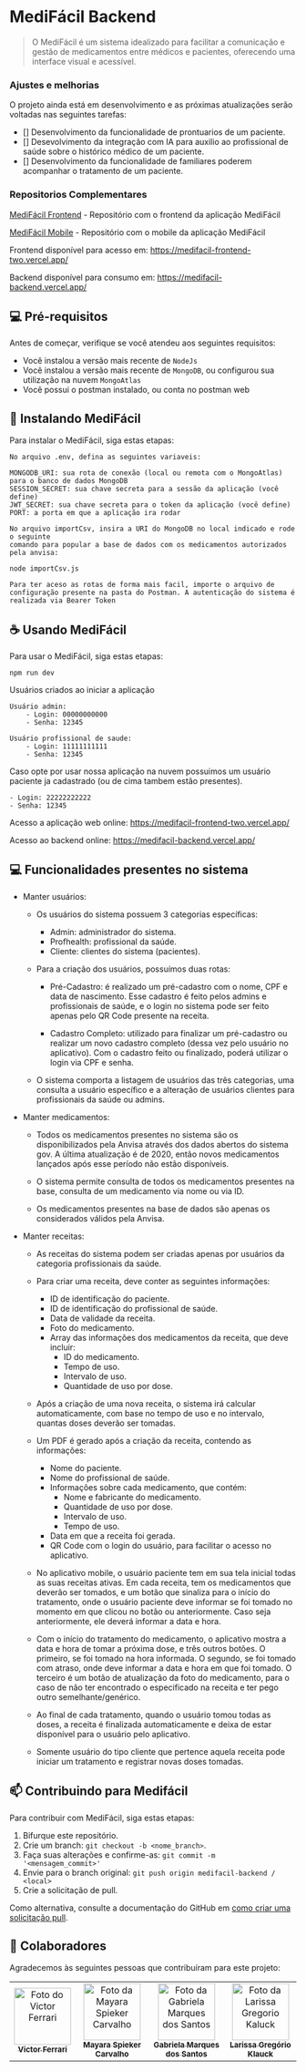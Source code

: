 # MediFácil Backend


> O MediFácil é um sistema idealizado para facilitar a comunicação e gestão de medicamentos entre médicos e pacientes, oferecendo uma interface visual e acessível.

### Ajustes e melhorias

O projeto ainda está em desenvolvimento e as próximas atualizações serão voltadas nas seguintes tarefas:

- [] Desenvolvimento da funcionalidade de prontuarios de um paciente.
- [] Desevolvimento da integração com IA para auxilio ao profissional de saúde sobre o histórico médico de um paciente.
- [] Desenvolvimento da funcionalidade de familiares poderem acompanhar o tratamento de um paciente.

### Repositorios Complementares

[MediFácil Frontend](https://github.com/victorcarrim/medifacil-frontend) - Repositório com o frontend da aplicação MediFácil

[MediFácil Mobile](https://github.com/victorcarrim/medifacil-mobile) - Repositório com o mobile da aplicação MediFácil

Frontend disponível para acesso em: https://medifacil-frontend-two.vercel.app/

Backend disponível para consumo em: https://medifacil-backend.vercel.app/

## 💻 Pré-requisitos

Antes de começar, verifique se você atendeu aos seguintes requisitos:

- Você instalou a versão mais recente de `NodeJs`
- Você instalou a versão mais recente de `MongoDB`, ou configurou sua utilização na nuvem `MongoAtlas`
- Você possui o postman instalado, ou conta no postman web

## 🚀 Instalando MediFácil

Para instalar o MediFácil, siga estas etapas:

```
No arquivo .env, defina as seguintes variaveis:

MONGODB_URI: sua rota de conexão (local ou remota com o MongoAtlas) para o banco de dados MongoDB
SESSION_SECRET: sua chave secreta para a sessão da aplicação (você define)
JWT_SECRET: sua chave secreta para o token da aplicação (você define)
PORT: a porta em que a aplicação ira rodar

No arquivo importCsv, insira a URI do MongoDB no local indicado e rode o seguinte
comando para popular a base de dados com os medicamentos autorizados pela anvisa:

node importCsv.js

Para ter aceso as rotas de forma mais facil, importe o arquivo de configuração presente na pasta do Postman. A autenticação do sistema é realizada via Bearer Token
```

## ☕ Usando MediFácil

Para usar o MediFácil, siga estas etapas:

```
npm run dev
```

Usuários criados ao iniciar a aplicação

```
Usuário admin:
    - Login: 00000000000
    - Senha: 12345
    
Usuário profissional de saude:
    - Login: 11111111111
    - Senha: 12345
```

Caso opte por usar nossa aplicação na nuvem possuimos um usuário paciente ja cadastrado (ou de cima tambem estão presentes).

```angular2html
- Login: 22222222222
- Senha: 12345
```

Acesso a aplicação web online: https://medifacil-frontend-two.vercel.app/

Acesso ao backend online: https://medifacil-backend.vercel.app/

## 💻 Funcionalidades presentes no sistema

- Manter usuários:

    - Os usuários do sistema possuem 3 categorias específicas:
        - Admin: administrador do sistema.
        - Profhealth: profissional da saúde.
        - Cliente: clientes do sistema (pacientes).

    - Para a criação dos usuários, possuímos duas rotas:
        - Pré-Cadastro: é realizado um pré-cadastro com o nome, CPF e data de nascimento. Esse cadastro é feito pelos admins e profissionais de saúde, e o login no sistema pode ser feito apenas pelo QR Code presente na receita.

        - Cadastro Completo: utilizado para finalizar um pré-cadastro ou realizar um novo cadastro completo (dessa vez pelo usuário no aplicativo). Com o cadastro feito ou finalizado, poderá utilizar o login via CPF e senha.

    - O sistema comporta a listagem de usuários das três categorias, uma consulta a usuário específico e a alteração de usuários clientes para profissionais da saúde ou admins.

- Manter medicamentos:

    - Todos os medicamentos presentes no sistema são os disponibilizados pela Anvisa através dos dados abertos do sistema gov. A última atualização é de 2020, então novos medicamentos lançados após esse período não estão disponíveis.

    - O sistema permite consulta de todos os medicamentos presentes na base, consulta de um medicamento via nome ou via ID.

    - Os medicamentos presentes na base de dados são apenas os considerados válidos pela Anvisa.

- Manter receitas:

    - As receitas do sistema podem ser criadas apenas por usuários da categoria profissionais da saúde.

    - Para criar uma receita, deve conter as seguintes informações:
        - ID de identificação do paciente.
        - ID de identificação do profissional de saúde.
        - Data de validade da receita.
        - Foto do medicamento.
        - Array das informações dos medicamentos da receita, que deve incluir:
            - ID do medicamento.
            - Tempo de uso.
            - Intervalo de uso.
            - Quantidade de uso por dose.

    - Após a criação de uma nova receita, o sistema irá calcular automaticamente, com base no tempo de uso e no intervalo, quantas doses deverão ser tomadas.

    - Um PDF é gerado após a criação da receita, contendo as informações:
        - Nome do paciente.
        - Nome do profissional de saúde.
        - Informações sobre cada medicamento, que contém:
            - Nome e fabricante do medicamento.
            - Quantidade de uso por dose.
            - Intervalo de uso.
            - Tempo de uso.
        - Data em que a receita foi gerada.
        - QR Code com o login do usuário, para facilitar o acesso no aplicativo.

    - No aplicativo mobile, o usuário paciente tem em sua tela inicial todas as suas receitas ativas. Em cada receita, tem os medicamentos que deverão ser tomados, e um botão que sinaliza para o início do tratamento, onde o usuário paciente deve informar se foi tomado no momento em que clicou no botão ou anteriormente. Caso seja anteriormente, ele deverá informar a data e hora.

    - Com o início do tratamento do medicamento, o aplicativo mostra a data e hora de tomar a próxima dose, e três outros botões. O primeiro, se foi tomado na hora informada. O segundo, se foi tomado com atraso, onde deve informar a data e hora em que foi tomado. O terceiro é um botão de atualização da foto do medicamento, para o caso de não ter encontrado o especificado na receita e ter pego outro semelhante/genérico.

    - Ao final de cada tratamento, quando o usuário tomou todas as doses, a receita é finalizada automaticamente e deixa de estar disponível para o usuário pelo aplicativo.

    - Somente usuário do tipo cliente que pertence aquela receita pode iniciar um tratamento e registrar novas doses tomadas.


## 📫 Contribuindo para Medifácil

Para contribuir com MediFácil, siga estas etapas:

1. Bifurque este repositório.
2. Crie um branch: `git checkout -b <nome_branch>`.
3. Faça suas alterações e confirme-as: `git commit -m '<mensagem_commit>'`
4. Envie para o branch original: `git push origin medifacil-backend / <local>`
5. Crie a solicitação de pull.

Como alternativa, consulte a documentação do GitHub em [como criar uma solicitação pull](https://help.github.com/en/github/collaborating-with-issues-and-pull-requests/creating-a-pull-request).

## 🤝 Colaboradores

Agradecemos às seguintes pessoas que contribuíram para este projeto:

<table>
  <tr>
    <td align="center">
      <a href="https://github.com/victorcarrim" title="Github Victor">
        <img src="https://avatars.githubusercontent.com/u/89991160?v=4" width="100px;" alt="Foto do Victor Ferrari"/><br>
        <sub>
          <b>Victor Ferrari</b>
        </sub>
      </a>
    </td>
    <td align="center">
      <a href="https://github.com/mayspiek" title="Github Mayara Spieker Carvalho">
        <img src="https://avatars.githubusercontent.com/u/79992764?v=4" width="100px;" alt="Foto da Mayara Spieker Carvalho"/><br>
        <sub>
          <b>Mayara Spieker Carvalho</b>
        </sub>
      </a>
    </td>
    <td align="center">
      <a href="https://github.com/gabrielamarqs" title="Github Gabriela Marques dos Santos">
        <img src="https://avatars.githubusercontent.com/u/106118943?v=4" width="100px;" alt="Foto da Gabriela Marques dos Santos"/><br>
        <sub>
          <b>Gabriela Marques dos Santos</b>
        </sub>
      </a>
    </td>
      <td align="center">
      <a href="#" title="">
        <img src="https://media-gru2-2.cdn.whatsapp.net/v/t61.24694-24/439076101_462422389479867_2862236630768755022_n.jpg?ccb=11-4&oh=01_Q5AaIFPWiIylvkt3PUfUs-xRG-SHcuPKj0NX8SR_EXP10BjE&oe=6685A66D&_nc_sid=e6ed6c&_nc_cat=100" width="100px;" alt="Foto da Larissa Gregorio Kaluck"/><br>
        <sub>
          <b>Larissa Gregório Klauck</b>
        </sub>
      </a>
    </td>
  </tr>
</table>
